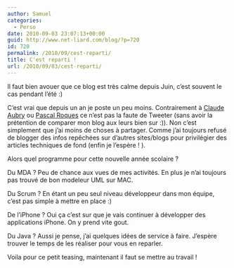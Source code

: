 ```yaml
---
author: Samuel
categories:
  - Perso
date: 2010-09-03 23:07:13+00:00
guid: http://www.net-liard.com/blog/?p=720
id: 720
permalink: /2010/09/cest-reparti/
title: C'est reparti !
url: /2010/09/03/cest-reparti/
---
```


Il faut bien avouer que ce blog est très calme depuis Juin, c&#8217;est souvent le cas pendant l&#8217;été :)

C&#8217;est vrai que depuis un an je poste un peu moins. Contrairement à [Claude Aubry](http://www.aubryconseil.com/post/Un-an-de-tweets) ou [Pascal Roques](http://www.dotnetguru2.org/proques/index.php/2010/08/23/bloguer-ou-tweeter) ce n&#8217;est pas la faute de Tweeter (sans avoir la prétention de comparer mon blog aux leurs bien sur  :)). Non c&#8217;est simplement que j&#8217;ai moins de choses à partager. Comme j&#8217;ai toujours refusé de blogger des infos repêchées sur d&#8217;autres sites/blogs pour privilégier des articles techniques de fond (enfin je l&#8217;espère ! ).

Alors quel programme pour cette nouvelle année scolaire ?

Du MDA ? Peu de chance aux vues de mes activités. En plus je n&#8217;ai toujours pas trouvé de bon modeleur UML sur MAC.

Du Scrum ? En étant un peu seul niveau développeur dans mon équipe, c&#8217;est pas simple à mettre en place :)

De l&#8217;iPhone ? Oui ça c&#8217;est sur que je vais continuer à développer des applications iPhone. On y prend vite gout.

Du Java ? Aussi je pense, j&#8217;ai quelques idées de service à faire. J&#8217;espère trouver le temps de les réaliser pour vous en reparler.

Voila pour ce petit teasing, maintenant il faut se mettre au travail !
